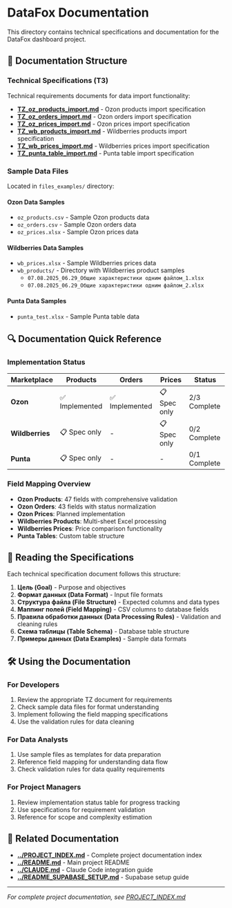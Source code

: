 # DataFox Documentation

This directory contains technical specifications and documentation for the DataFox dashboard project.

## 📁 Documentation Structure

### Technical Specifications (ТЗ)
Technical requirements documents for data import functionality:

- **[TZ_oz_products_import.md](TZ_oz_products_import.md)** - Ozon products import specification
- **[TZ_oz_orders_import.md](TZ_oz_orders_import.md)** - Ozon orders import specification  
- **[TZ_oz_prices_import.md](TZ_oz_prices_import.md)** - Ozon prices import specification
- **[TZ_wb_products_import.md](TZ_wb_products_import.md)** - Wildberries products import specification
- **[TZ_wb_prices_import.md](TZ_wb_prices_import.md)** - Wildberries prices import specification
- **[TZ_punta_table_import.md](TZ_punta_table_import.md)** - Punta table import specification

### Sample Data Files
Located in `files_examples/` directory:

#### Ozon Data Samples
- `oz_products.csv` - Sample Ozon products data
- `oz_orders.csv` - Sample Ozon orders data  
- `oz_prices.xlsx` - Sample Ozon prices data

#### Wildberries Data Samples
- `wb_prices.xlsx` - Sample Wildberries prices data
- `wb_products/` - Directory with Wildberries product samples
  - `07.08.2025_06.29_Общие характеристики одним файлом_1.xlsx`
  - `07.08.2025_06.29_Общие характеристики одним файлом_2.xlsx`

#### Punta Data Samples
- `punta_test.xlsx` - Sample Punta table data

## 🔍 Documentation Quick Reference

### Implementation Status

| Marketplace | Products | Orders | Prices | Status |
|-------------|----------|--------|--------|---------|
| **Ozon** | ✅ Implemented | ✅ Implemented | 📋 Spec only | 2/3 Complete |
| **Wildberries** | 📋 Spec only | - | 📋 Spec only | 0/2 Complete |
| **Punta** | 📋 Spec only | - | - | 0/1 Complete |

### Field Mapping Overview

- **Ozon Products**: 47 fields with comprehensive validation
- **Ozon Orders**: 43 fields with status normalization  
- **Ozon Prices**: Planned implementation
- **Wildberries Products**: Multi-sheet Excel processing
- **Wildberries Prices**: Price comparison functionality
- **Punta Tables**: Custom table structure

## 📝 Reading the Specifications

Each technical specification document follows this structure:

1. **Цель (Goal)** - Purpose and objectives
2. **Формат данных (Data Format)** - Input file formats
3. **Структура файла (File Structure)** - Expected columns and data types
4. **Маппинг полей (Field Mapping)** - CSV columns to database fields
5. **Правила обработки данных (Data Processing Rules)** - Validation and cleaning rules
6. **Схема таблицы (Table Schema)** - Database table structure
7. **Примеры данных (Data Examples)** - Sample data formats

## 🛠️ Using the Documentation

### For Developers
1. Review the appropriate TZ document for requirements
2. Check sample data files for format understanding
3. Implement following the field mapping specifications
4. Use the validation rules for data cleaning

### For Data Analysts
1. Use sample files as templates for data preparation
2. Reference field mapping for understanding data flow
3. Check validation rules for data quality requirements

### For Project Managers
1. Review implementation status table for progress tracking
2. Use specifications for requirement validation
3. Reference for scope and complexity estimation

## 🔗 Related Documentation

- **[../PROJECT_INDEX.md](../PROJECT_INDEX.md)** - Complete project documentation index
- **[../README.md](../README.md)** - Main project README
- **[../CLAUDE.md](../CLAUDE.md)** - Claude Code integration guide
- **[../README_SUPABASE_SETUP.md](../README_SUPABASE_SETUP.md)** - Supabase setup guide

---

*For complete project documentation, see [PROJECT_INDEX.md](../PROJECT_INDEX.md)*